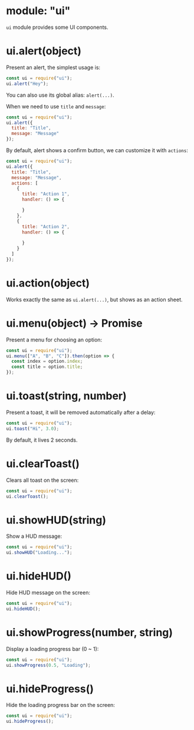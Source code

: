# module: "ui"

`ui` module provides some UI components.

# ui.alert(object)

Present an alert, the simplest usage is:

```js
const ui = require("ui");
ui.alert("Hey");
```

You can also use its global alias: `alert(...)`.

When we need to use `title` and `message`:

```js
const ui = require("ui");
ui.alert({
  title: "Title",
  message: "Message"
});
```

By default, alert shows a confirm button, we can customize it with `actions`:

```js
const ui = require("ui");
ui.alert({
  title: "Title",
  message: "Message",
  actions: [
    {
      title: "Action 1",
      handler: () => {

      }
    },
    {
      title: "Action 2",
      handler: () => {
        
      }
    }
  ]
});
```

# ui.action(object)

Works exactly the same as `ui.alert(...)`, but shows as an action sheet.

# ui.menu(object) -> Promise

Present a menu for choosing an option:

```js
const ui = require("ui");
ui.menu(["A", "B", "C"]).then(option => {
  const index = option.index;
  const title = option.title;
});
```

# ui.toast(string, number)

Present a toast, it will be removed automatically after a delay:

```js
const ui = require("ui");
ui.toast("Hi", 3.0);
```

By default, it lives 2 seconds.

# ui.clearToast()

Clears all toast on the screen:

```js
const ui = require("ui");
ui.clearToast();
```

# ui.showHUD(string)

Show a HUD message:

```js
const ui = require("ui");
ui.showHUD("Loading...");
```

# ui.hideHUD()

Hide HUD message on the screen:

```js
const ui = require("ui");
ui.hideHUD();
```

# ui.showProgress(number, string)

Display a loading progress bar (0 ~ 1):

```js
const ui = require("ui");
ui.showProgress(0.5, "Loading");
```

# ui.hideProgress()

Hide the loading progress bar on the screen:

```js
const ui = require("ui");
ui.hideProgress();
```
